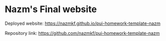 # Nazm's Final website

Deployed website: https://nazmkf.github.io/pui-homework-template-nazm

Repository link: https://github.com/nazmkf/pui-homework-template-nazm

